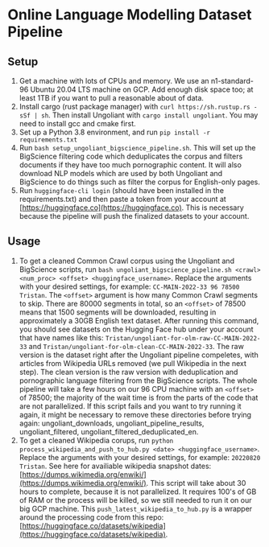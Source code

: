 # Online Language Modelling Dataset Pipeline

## Setup
1. Get a machine with lots of CPUs and memory. We use an n1-standard-96 Ubuntu 20.04 LTS machine on GCP. Add enough disk space too; at least 1TB if you want to pull a reasonable about of data.
2. Install cargo (rust package manager) with `curl https://sh.rustup.rs -sSf | sh`. Then install Ungoliant with `cargo install ungoliant`. You may need to install gcc and cmake first.
3. Set up a Python 3.8 environment, and run `pip install -r requirements.txt`
4. Run `bash setup_ungoliant_bigscience_pipeline.sh`. This will set up the BigScience filtering code which deduplicates the corpus and filters documents if they have too much pornographic content. It will also download NLP models which are used by both Ungoliant and BigScience to do things such as filter the corpus for English-only pages.
5. Run `huggingface-cli login` (should have been installed in the requirements.txt) and then paste a token from your account at [https://huggingface.co](https://huggingface.co). This is necessary because the pipeline will push the finalized datasets to your account.


## Usage
1. To get a cleaned Common Crawl corpus using the Ungoliant and BigScience scripts, run `bash ungoliant_bigscience_pipeline.sh <crawl> <num_proc> <offset> <huggingface_username>`. Replace the arguments with your desired settings, for example: `CC-MAIN-2022-33 96 78500 Tristan`. The `<offset>` argument is how many Common Crawl segments to skip. There are 80000 segments in total, so an `<offset>` of 78500 means that 1500 segments will be downloaded, resulting in approximately a 30GB English text dataset. After running this command, you should see datasets on the Hugging Face hub under your account that have names like this: `Tristan/ungoliant-for-olm-raw-CC-MAIN-2022-33` and `Tristan/ungoliant-for-olm-clean-CC-MAIN-2022-33`. The raw version is the dataset right after the Ungoliant pipeline compeletes, with articles from Wikipedia URLs removed (we pull Wikipedia in the next step). The clean version is the raw version with deduplication and pornographic language filtering from the BigScience scripts. The whole pipeline will take a few hours on our 96 CPU machine with an `<offset>` of 78500; the majority of the wait time is from the parts of the code that are not parallelized. If this script fails and you want to try running it again, it might be necessary to remove these directories before trying again: ungoliant_downloads, ungoliant_pipeline_results, ungoliant_filtered, ungoliant_filtered_deduplicated_en.
2. To get a cleaned Wikipedia corups, run `python process_wikipedia_and_push_to_hub.py <date> <huggingface_username>`. Replace the arguments with your desired settings, for example: `20220820 Tristan`. See here for availiable wikipedia snapshot dates: [https://dumps.wikimedia.org/enwiki/](https://dumps.wikimedia.org/enwiki/). This script will take about 30 hours to complete, because it is not parallelized. It requires 100's of GB of RAM or the process will be killed, so we still needed to run it on our big GCP machine. This `push_latest_wikipedia_to_hub.py` is a wrapper around the processing code from this repo: [https://huggingface.co/datasets/wikipedia](https://huggingface.co/datasets/wikipedia).


